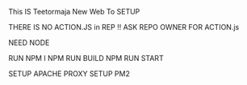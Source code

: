 This IS Teetormaja New Web
To SETUP 

THERE IS NO ACTION.JS in REP !! ASK REPO OWNER FOR ACTION.js

NEED NODE

RUN NPM I
NPM RUN BUILD
NPM RUN START

SETUP APACHE PROXY
SETUP PM2


